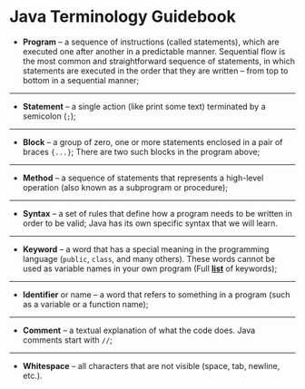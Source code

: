 # Java Terminology Guidebook

* **Program** – a sequence of instructions (called statements), which are executed one after another in a predictable manner. Sequential flow is the most common and straightforward sequence of statements, in which statements are executed in the order that they are written – from top to bottom in a sequential manner;
---

* **Statement** – a single action (like print some text) terminated by a semicolon (`;`);
---

* **Block** – a group of zero, one or more statements enclosed in a pair of braces `{...}`; There are two such blocks in the program above;
---

* **Method** – a sequence of statements that represents a high-level operation (also known as a subprogram or procedure);
---

* **Syntax** – a set of rules that define how a program needs to be written in order to be valid; Java has its own specific syntax that we will learn.
---

* **Keyword** – a word that has a special meaning in the programming language (`public`, `class`, and many others). These words cannot be used as variable names in your own program (Full [**list**](https://en.wikipedia.org/wiki/List_of_Java_keywords) of keywords);
---

* **Identifier** or name – a word that refers to something in a program (such as a variable or a function name);
---

* **Comment** – a textual explanation of what the code does. Java comments start with `//`;
---

* **Whitespace** – all characters that are not visible (space, tab, newline, etc.).